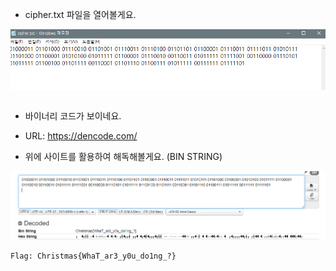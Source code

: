 * cipher.txt 파일을 열어볼게요.

![alt W1](https://github.com/simnple/Christmas_ctf/blob/main/Crypto/imgs/W1.png)
```01000011 01101000 01110010 01101001 01110011 01110100 01101101 01100001 01110011 01111011 01010111 01101000 01100001 01010100 01011111 01100001 01110010 00110011 01011111 01111001 00110000 01110101 01011111 01100100 01101111 00110001 01101110 01100111 01011111 00111111 01111101 
```
* 바이너리 코드가 보이네요.

* URL: https://dencode.com/
* 위에 사이트를 활용하여 해독해볼게요. (BIN STRING)

![alt W2](https://github.com/simnple/Christmas_ctf/blob/main/Crypto/imgs/W2.png)
```
Flag: Christmas{WhaT_ar3_y0u_do1ng_?}
```